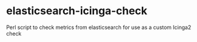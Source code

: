 # elasticsearch-icinga-check
Perl script to check metrics from elasticsearch for use as a custom Icinga2 check
